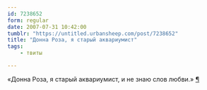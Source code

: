 ```yaml
---
id: 7238652
form: regular
date: 2007-07-31 10:42:00
tumblr: "https://untitled.urbansheep.com/post/7238652"
title: "Донна Роза, я старый аквариумист"
tags:
    - твиты

---
```


<p>«Донна Роза, я старый аквариумист, и не знаю слов любви.» <a href="http://twitter.com/urbansheep/statuses/177883922">¶</a></p>

